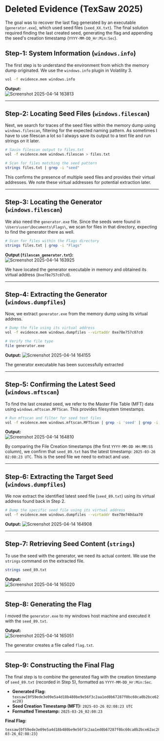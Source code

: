 # Deleted Evidence (TexSaw 2025)

The goal was to recover the last flag generated by an executable (`generator.exe`), which used seed files (`seed_XX.txt`).  The final solution required finding the last created seed, generating the flag and appending the seed's creation timestamp (`YYYY-MM-DD_Hr:Min:Sec`).

## Step‑1: System Information (`windows.info`)

The first step is to understand the environment from which the memory dump originated. We use the `windows.info` plugin in Volatility 3.

```bash
vol -f evidence.mem windows.info
```

**Output:**  
![Screenshot 2025-04-14 163813](https://github.com/user-attachments/assets/d494f7f5-33be-414c-a017-7302cf9274ea)


---

## Step‑2: Locating Seed Files (`windows.filescan`)

Next, we search for traces of the seed files within the memory dump using `windows.filescan`, filtering for the expected naming pattern. As sometimes I have to use filescan a lot so I always save its output to a text file and run strings on it later.

```bash
# Savin filescan output to files.txt
vol -f evidence.mem windows.filescan > files.txt
```

```bash
# Scan for files matching the seed pattern
strings files.txt | grep -i "seed"
```

This confirms the presence of multiple seed files and provides their virtual addresses. We note these virtual addresses for potential extraction later.

---

## Step‑3: Locating the Generator (`windows.filescan`)

We also need the `generator.exe` file. Since the seeds were found in `\Users\user\Documents\Flags\`, we scan for files in that directory, expecting to find the generator there as well.

```bash
# Scan for files within the Flags directory
strings files.txt | grep -i "Flags"
```

**Output (`filescan_generator.txt`):**  
![Screenshot 2025-04-14 163925](https://github.com/user-attachments/assets/91d55403-0ddc-4a6c-a1f8-7aa3efe8b17a)


We have located the generator executable in memory and obtained its virtual address (`0xe78e757c07c0`).

---

## Step‑4: Extracting the Generator (`windows.dumpfiles`)

Now, we extract `generator.exe` from the memory dump using its virtual address.

```bash
# Dump the file using its virtual address
vol -f evidence.mem windows.dumpfiles --virtaddr 0xe78e757c07c0

# Verify the file type
file generator.exe
```

**Output:**
![Screenshot 2025-04-14 164155](https://github.com/user-attachments/assets/7ca4ea70-224f-464e-b873-d3a6fb143674)


The generator executable has been successfully extracted

---

## Step‑5: Confirming the Latest Seed (`windows.mftscan`)

To find the last created seed, we refer to the Master File Table (MFT) data using `windows.mftscan.MFTScan`. This provides filesystem timestamps.

```bash
# Run mftscan and filter for seed text files
vol -f evidence.mem windows.mftscan.MFTScan | grep -i 'seed' | grep -i '.txt'
```

**Output:**  
![Screenshot 2025-04-14 164810](https://github.com/user-attachments/assets/2784e1ce-5e08-46e1-9774-1a66738e5149)



By comparing the File Creation timestamps (the first `YYYY-MM-DD HH:MM:SS` column), we confirm that `seed_89.txt` has the latest timestamp: `2025-03-26 02:08:23 UTC`. This is the seed file we need to extract and use.

---

## Step‑6: Extracting the Target Seed (`windows.dumpfiles`)

We now extract the identified latest seed file (`seed_89.txt`) using its virtual address found back in Step 2.

```bash
# Dump the specific seed file using its virtual address
vol -f evidence.mem windows.dumpfiles --virtaddr 0xe78e740daa70
```

**Output:**
![Screenshot 2025-04-14 164908](https://github.com/user-attachments/assets/ab9eb944-55ac-4aa7-a36e-e898bb5f3758)

---

## Step‑7: Retrieving Seed Content (`strings`)

To use the seed with the generator, we need its actual content. We use the `strings` command on the extracted file.

```bash
strings seed_89.txt
```

**Output:**  
![Screenshot 2025-04-14 165020](https://github.com/user-attachments/assets/737761bf-c9eb-4671-9a3a-e325bded780a)

---

## Step‑8: Generating the Flag

I moved the `generator.exe` to my windows host machine and executed it with the `seed_89.txt`.

**Output:**  
![Screenshot 2025-04-14 165051](https://github.com/user-attachments/assets/1daae32e-07d1-4e1b-abc2-7e381321cf73)


The generator creates a file called `flag.txt`.

---

## Step‑9: Constructing the Final Flag

The final step is to combine the generated flag with the creation timestamp of `seed_89.txt` (recorded in Step 5), formatted as `YYYY-MM-DD_Hr:Min:Sec`.

- **Generated Flag:** `texsaw{0f59ede3e09e5a4d18b480be9e56f3c2aa1ed0b67287f0bc60ca0b2bce62ac28}`
- **Seed Creation Timestamp (MFT):** `2025-03-26 02:08:23 UTC`  
- **Formatted Timestamp:** `2025-03-26_02:08:23`

**Final Flag:**

```
texsaw{0f59ede3e09e5a4d18b480be9e56f3c2aa1ed0b67287f0bc60ca0b2bce62ac28_2025-03-26_02:08:23}
```

